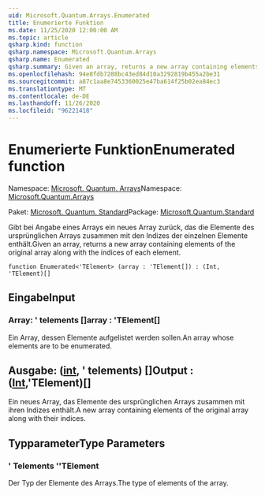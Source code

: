 ```yaml
---
uid: Microsoft.Quantum.Arrays.Enumerated
title: Enumerierte Funktion
ms.date: 11/25/2020 12:00:00 AM
ms.topic: article
qsharp.kind: function
qsharp.namespace: Microsoft.Quantum.Arrays
qsharp.name: Enumerated
qsharp.summary: Given an array, returns a new array containing elements of the original array along with the indices of each element.
ms.openlocfilehash: 94e8fdb7288bc43ed84d10a3292819b455a2be31
ms.sourcegitcommit: a87c1aa8e7453360025e47ba614f25b02ea84ec3
ms.translationtype: MT
ms.contentlocale: de-DE
ms.lasthandoff: 11/26/2020
ms.locfileid: "96221418"
---
```

# <a name="enumerated-function"></a><span data-ttu-id="3b054-102">Enumerierte Funktion</span><span class="sxs-lookup"><span data-stu-id="3b054-102">Enumerated function</span></span>

<span data-ttu-id="3b054-103">Namespace: [Microsoft. Quantum. Arrays](xref:Microsoft.Quantum.Arrays)</span><span class="sxs-lookup"><span data-stu-id="3b054-103">Namespace: [Microsoft.Quantum.Arrays](xref:Microsoft.Quantum.Arrays)</span></span>

<span data-ttu-id="3b054-104">Paket: [Microsoft. Quantum. Standard](https://nuget.org/packages/Microsoft.Quantum.Standard)</span><span class="sxs-lookup"><span data-stu-id="3b054-104">Package: [Microsoft.Quantum.Standard](https://nuget.org/packages/Microsoft.Quantum.Standard)</span></span>


<span data-ttu-id="3b054-105">Gibt bei Angabe eines Arrays ein neues Array zurück, das die Elemente des ursprünglichen Arrays zusammen mit den Indizes der einzelnen Elemente enthält.</span><span class="sxs-lookup"><span data-stu-id="3b054-105">Given an array, returns a new array containing elements of the original array along with the indices of each element.</span></span>

```qsharp
function Enumerated<'TElement> (array : 'TElement[]) : (Int, 'TElement)[]
```


## <a name="input"></a><span data-ttu-id="3b054-106">Eingabe</span><span class="sxs-lookup"><span data-stu-id="3b054-106">Input</span></span>

### <a name="array--telement"></a><span data-ttu-id="3b054-107">Array: ' telements []</span><span class="sxs-lookup"><span data-stu-id="3b054-107">array : 'TElement[]</span></span>

<span data-ttu-id="3b054-108">Ein Array, dessen Elemente aufgelistet werden sollen.</span><span class="sxs-lookup"><span data-stu-id="3b054-108">An array whose elements are to be enumerated.</span></span>



## <a name="output--inttelement"></a><span data-ttu-id="3b054-109">Ausgabe: ([int](xref:microsoft.quantum.lang-ref.int), ' telements) []</span><span class="sxs-lookup"><span data-stu-id="3b054-109">Output : ([Int](xref:microsoft.quantum.lang-ref.int),'TElement)[]</span></span>

<span data-ttu-id="3b054-110">Ein neues Array, das Elemente des ursprünglichen Arrays zusammen mit ihren Indizes enthält.</span><span class="sxs-lookup"><span data-stu-id="3b054-110">A new array containing elements of the original array along with their indices.</span></span>

## <a name="type-parameters"></a><span data-ttu-id="3b054-111">Typparameter</span><span class="sxs-lookup"><span data-stu-id="3b054-111">Type Parameters</span></span>

### <a name="telement"></a><span data-ttu-id="3b054-112">' Telements '</span><span class="sxs-lookup"><span data-stu-id="3b054-112">'TElement</span></span>

<span data-ttu-id="3b054-113">Der Typ der Elemente des Arrays.</span><span class="sxs-lookup"><span data-stu-id="3b054-113">The type of elements of the array.</span></span>
